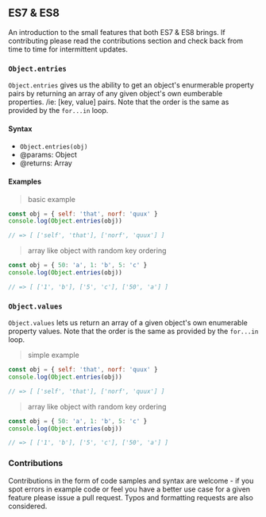 ## ES7 & ES8

An introduction to the small features that both ES7 & ES8 brings. If contributing please read the contributions section 
and check back from time to time for intermittent updates.

### `Object.entries`

`Object.entries` gives us the ability to get an object's enurmerable property pairs by returning an array of any given
object's own eumberable properties. /ie: [key, value] pairs. Note that the order is the same as provided by the `for...in` loop.

#### Syntax

* `Object.entries(obj)`
* @params: Object
* @returns: Array

#### Examples

> basic example

```javascript
const obj = { self: 'that', norf: 'quux' }
console.log(Object.entries(obj))

// => [ ['self', 'that'], ['norf', 'quux'] ]
```

> array like object with random key ordering
```javascript
const obj = { 50: 'a', 1: 'b', 5: 'c' }
console.log(Object.entries(obj)) 

// => [ ['1', 'b'], ['5', 'c'], ['50', 'a'] ]
```

### `Object.values`

`Object.values` lets us return an array of a given object's own enumerable property values. Note that the order is the
same as provided by the `for...in` loop.

> simple example

```javascript
const obj = { self: 'that', norf: 'quux' }
console.log(Object.entries(obj))

// => [ ['self', 'that'], ['norf', 'quux'] ]
```

> array like object with random key ordering
```javascript
const obj = { 50: 'a', 1: 'b', 5: 'c' }
console.log(Object.entries(obj)) 

// => [ ['1', 'b'], ['5', 'c'], ['50', 'a'] ]
```

### Contributions

Contributions in the form of code samples and syntax are welcome - if you spot errors in example code or feel you have a better 
use case for a given feature please issue a pull request. Typos and formatting requests are also considered.
